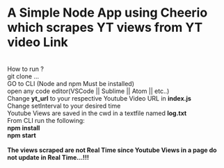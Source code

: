 <h1>A Simple Node App using Cheerio which scrapes YT views from YT video Link</h1>
<br>
How to run ?
<br>
git clone ...
<br>
GO to CLI (Node and npm Must be installed)
<br>
open any code editor(VSCode || Sublime || Atom || etc..)
<br>
Change <b>yt_url</b> to your respective Youtube Video URL in <b>index.js</b>
<br>
Change setInterval to your desired time
<br>
Youtube Views are saved in the cwd in a textfile named <b>log.txt</b>
<br>
From CLI run the following:
<br>
<b>npm install<b>
<br>
<b>npm start<b>
<br>
<br>
The views scraped are not <b>Real Time</b> since Youtube Views in a page do not update in Real Time...!!!
